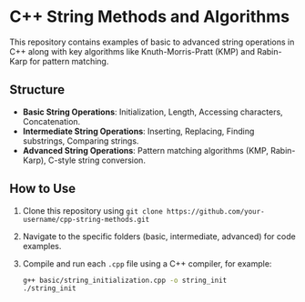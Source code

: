 # C++ String Methods and Algorithms

This repository contains examples of basic to advanced string operations in C++ along with key algorithms like Knuth-Morris-Pratt (KMP) and Rabin-Karp for pattern matching.

## Structure

- **Basic String Operations**: Initialization, Length, Accessing characters, Concatenation.
- **Intermediate String Operations**: Inserting, Replacing, Finding substrings, Comparing strings.
- **Advanced String Operations**: Pattern matching algorithms (KMP, Rabin-Karp), C-style string conversion.

## How to Use

1. Clone this repository using `git clone https://github.com/your-username/cpp-string-methods.git`
2. Navigate to the specific folders (basic, intermediate, advanced) for code examples.
3. Compile and run each `.cpp` file using a C++ compiler, for example:

   ```bash
   g++ basic/string_initialization.cpp -o string_init
   ./string_init
